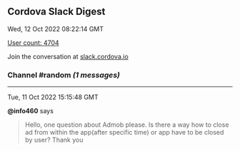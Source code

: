 ## Cordova Slack Digest
Wed, 12 Oct 2022 08:22:14 GMT

[User count: 4704](https://cordova.slack.com/)


Join the conversation at [slack.cordova.io](http://slack.cordova.io/)

### __Channel #random__ _(1 messages)_
---

Tue, 11 Oct 2022 15:15:48 GMT

__@info460__ says 
> Hello, one question about Admob please.
> Is there a way how to close ad from within the app(after specific time) or app have to be closed by user? Thank you
> 
